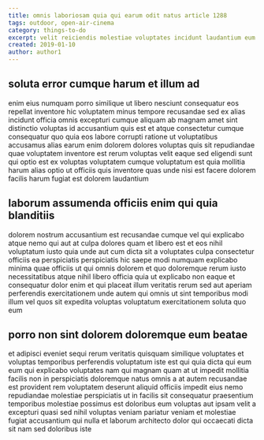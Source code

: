 ```yaml
---
title: omnis laboriosam quia qui earum odit natus article 1288
tags: outdoor, open-air-cinema
category: things-to-do
excerpt: velit reiciendis molestiae voluptates incidunt laudantium eum
created: 2019-01-10
author: author1
---
```


## soluta error cumque harum et illum ad

enim eius numquam porro similique ut libero nesciunt consequatur eos repellat inventore hic voluptatem minus tempore recusandae sed ex alias incidunt officia omnis excepturi cumque aliquam ab magnam amet sint distinctio voluptas id accusantium quis est et atque consectetur cumque consequatur quo quia eos labore corrupti ratione ut voluptatibus accusamus alias earum enim dolorem dolores voluptas quis sit repudiandae quae voluptatem inventore est rerum voluptas velit eaque sed eligendi sunt qui optio est ex voluptas voluptatem cumque voluptatum est quia mollitia harum alias optio ut officiis quis inventore quas unde nisi est facere dolorem facilis harum fugiat est dolorem laudantium

## laborum assumenda officiis enim qui quia blanditiis

dolorem nostrum accusantium est recusandae cumque vel qui explicabo atque nemo qui aut at culpa dolores quam et libero est et eos nihil voluptatum iusto quia unde aut cum dicta sit a voluptates culpa consectetur officiis ea perspiciatis perspiciatis hic saepe modi numquam explicabo minima quae officiis ut qui omnis dolorem et quo doloremque rerum iusto necessitatibus atque nihil libero officia quia ut explicabo non eaque et consequatur dolor enim et qui placeat illum veritatis rerum sed aut aperiam perferendis exercitationem unde autem qui omnis ut sint temporibus modi illum vel quos sit expedita voluptas voluptatum exercitationem soluta quo eum

## porro non sint dolorem doloremque eum beatae

et adipisci eveniet sequi rerum veritatis quisquam similique voluptates et voluptas temporibus perferendis voluptatum iste est qui quia dicta qui eum eum qui explicabo voluptates nam qui magnam quam at ut impedit mollitia facilis non in perspiciatis doloremque natus omnis a at autem recusandae est provident rem voluptatem deserunt aliquid officiis impedit eius nemo repudiandae molestiae perspiciatis ut in facilis sit consequatur praesentium temporibus molestiae possimus est doloribus eum voluptas aut ipsam velit a excepturi quasi sed nihil voluptas veniam pariatur veniam et molestiae fugiat accusantium qui nulla et laborum architecto dolor qui occaecati dicta sit nam sed doloribus iste
